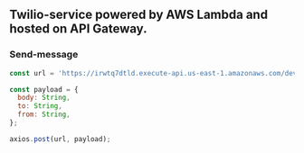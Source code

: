 ## Twilio-service powered by AWS Lambda and hosted on API Gateway.

### Send-message
```javascript
const url = 'https://irwtq7dtld.execute-api.us-east-1.amazonaws.com/dev/message/send';

const payload = {
  body: String,
  to: String,
  from: String,
};

axios.post(url, payload);
```
